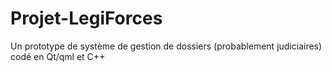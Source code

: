 # Projet-LegiForces
Un prototype de système de gestion de dossiers (probablement judiciaires) codé en Qt/qml et C++ 
